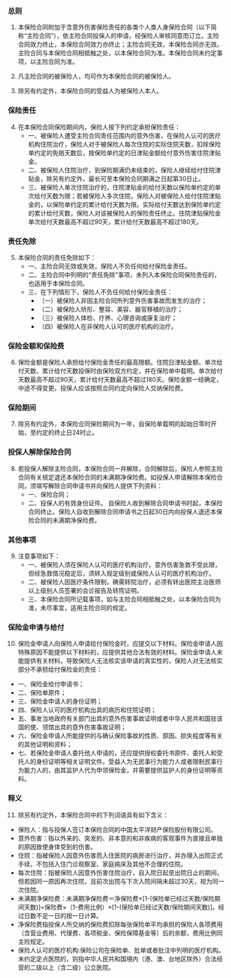 ### 总则
1. 本保险合同附加于含意外伤害保险责任的各类个人类人身保险合同（以下简称“主险合同”），依主险合同投保人的申请，经保险人审核同意而订立。主险合同效力终止，本保险合同效力亦终止；主险合同无效，本保险合同亦无效。主险合同与本保险合同相抵触之处，以本保险合同为准。本保险合同未约定事项，以主险合同为准。

2. 凡主险合同的被保险人，均可作为本保险合同的被保险人。

3. 除另有约定外，本保险合同的受益人为被保险人本人。

### 保险责任
4. 在本保险合同保险期间内，保险人按下列约定承担保险责任：
   - 一、被保险人遭受主险合同责任范围内的意外伤害，在保险人认可的医疗机构住院治疗，保险人对于被保险人每次住院的实际住院天数，扣除保险单约定的免赔天数后，按保险单约定的日津贴金额给付意外伤害住院津贴金。
   - 二、被保险人住院治疗，到保险期满仍未结束的，保险人继续给付住院津贴金，除另有约定外，最长可至本保险合同期满之日起第30日止。
   - 三、被保险人单次住院治疗的，住院津贴金的给付天数以保险单约定的单次给付天数为限；若被保险人多次住院，保险人对被保险人给付住院津贴金的，以保险单约定的累计给付天数为限。实际给付天数达到保险单约定的累计给付天数，保险人对该被保险人的保险责任终止。住院津贴保险金单次给付天数最高不超过90天，累计给付天数最高不超过180天。

### 责任免除
5. 本保险合同的责任免除如下：
   - 一、主险合同无效或失效，保险人不负任何给付保险金责任。
   - 二、主险合同中列明的“责任免除”事项，未列入本保险合同保险责任的，也适用于本保险合同。
   - 三、在下列情形下，保险人不负任何给付保险金责任：
     - （一）被保险人非因主险合同所列意外伤害事故而发生的治疗；
     - （二）被保险人矫形、整容、美容、器官移植的治疗；
     - （三）被保险人体检、疗养、心理咨询或康复治疗；
     - （四）被保险人在非保险人认可的医疗机构的治疗。

### 保险金额和保险费
6. 保险金额是保险人承担给付保险金责任的最高限额。住院日津贴金额、单次给付天数、累计给付天数投保时由保险双方约定，并在保险单中载明。单次给付天数最高不超过90天，累计给付天数最高不超过180天。保险金额一经确定，中途不得变更。投保人应该按照合同约定向保险人交纳保险费。

### 保险期间
7. 除另有约定外，本保险合同保险期间为一年，自保险单载明的起始日零时开始，至约定的终止日24时止。

### 投保人解除保险合同
8. 若投保人解除主险合同，本保险合同一并解除，合同解除后，保险人参照主险合同有关规定退还本保险合同的未满期净保险费。如投保人申请解除本保险合同，须填写解除合同申请书并向保险人提供下列资料：
   - 一、保险合同；
   - 二、投保人的有效身份证件。
   自保险人收到解除合同申请书时起，本保险合同终止。保险人自收到解除合同申请书之日起30日内向投保人退还本保险合同的未满期净保险费。

### 其他事项
9. 注意事项如下：
   - 一、被保险人须在保险人认可的医疗机构治疗。意外伤害急救不受此限，但经急救情况稳定后，须转入规定级别或保险人认可的医疗机构治疗。
   - 二、被保险人因医疗条件限制，确需转院治疗，必须有转出医院主治医师以上级别人员签署的会诊报告及转院证明。
   - 三、本保险合同所记载事项，如与主险合同相抵触之处，以本保险合同为准，未尽事宜，适用主险合同的规定。

### 保险金申请与给付
10. 保险金申请人向保险人申请给付保险金时，应提交以下材料。保险金申请人因特殊原因不能提供以下材料的，应提供其他合法有效的材料。保险金申请人未能提供有关材料，导致保险人无法核实该申请的真实性的，保险人对无法核实部分不承担给付保险金的责任：
   - 一、保险金给付申请书；
   - 二、保险单原件；
   - 三、保险金申请人的身份证明；
   - 四、保险人认可的医疗机构出具的病历和住院证明；
   - 五、事发当地政府有关部门出具的意外伤害事故证明或者中华人民共和国驻该国的使、领馆出具的意外伤害事故证明；
   - 六、保险金申请人所能提供的与确认保险事故的性质、原因、损失程度等有关的其他证明和资料；
   - 七、若保险金申请人委托他人申请的，还应提供授权委托书原件、委托人和受托人的身份证明等相关证明文件。受益人为无民事行为能力人或者限制民事行为能力人的，由其监护人代为申领保险金，并需要提供监护人的身份证明等资料。

### 释义
11. 除另有约定外，本保险合同中的下列词语具有如下含义：
   - 保险人：指与投保人签订本保险合同的中国太平洋财产保险股份有限公司。
   - 意外伤害：指以外来的、突发的、非本意的和非疾病的客观事件为直接且单独的原因致使身体受到的伤害。
   - 住院：指被保险人因意外伤害而入住医院的病房进行治疗，并办理入出院正式手续，不包括入住门诊观察室、家庭病床及其他不合理的住院。
   - 每次住院：指被保险人因意外伤害住院治疗，自入院日起至出院日止的期间，但若因同一原因再次住院，且前次出院与下次入院间隔未超过30天，视为同一次住院。
   - 未满期净保险费：未满期净保险费＝净保险费×[1-(保险单已经过天数/保险期间天数)]=保险费×（1-费用比例）×[1-(保险单已经过天数/保险期间天数)]。经过日数不足一日的按一日计算。
   - 净保险费指投保人所交纳的保险费扣除每张保险单平均承担的保险人各项费用（含营业费用、代理费、各项税金、保险保障基金等）后的余额，费用比例同主险规定。
   - 保险人认可的医疗机构:保险公司在保险单、批单或者批注中列明的医疗机构。未约定定点医院的，则指中华人民共和国境内（港、澳、台地区除外）合法经营的二级以上（含二级）公立医院。